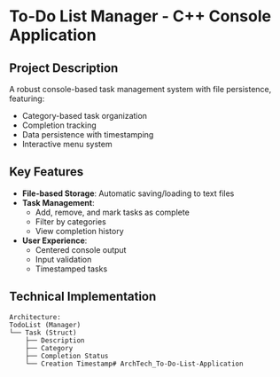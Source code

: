 # To-Do List Manager - C++ Console Application

## Project Description
A robust console-based task management system with file persistence, featuring:
- Category-based task organization
- Completion tracking
- Data persistence with timestamping
- Interactive menu system

## Key Features
- **File-based Storage**: Automatic saving/loading to text files
- **Task Management**:
  - Add, remove, and mark tasks as complete
  - Filter by categories
  - View completion history
- **User Experience**:
  - Centered console output
  - Input validation
  - Timestamped tasks

## Technical Implementation
```text
Architecture:
TodoList (Manager)
└── Task (Struct)
    ├── Description
    ├── Category
    ├── Completion Status
    └── Creation Timestamp# ArchTech_To-Do-List-Application

